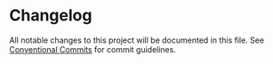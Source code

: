 # Changelog

All notable changes to this project will be documented in this file.
See [Conventional Commits](https://conventionalcommits.org) for commit guidelines.
